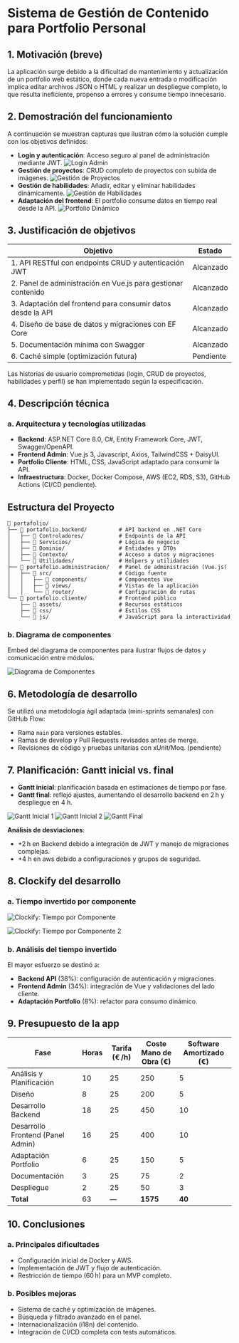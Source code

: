 # Sistema de Gestión de Contenido para Portfolio Personal

## 1. Motivación (breve)

La aplicación surge debido a la dificultad de mantenimiento y actualización de un portfolio web estático, donde cada nueva entrada o modificación implica editar archivos JSON o HTML y realizar un despliegue completo, lo que resulta ineficiente, propenso a errores y consume tiempo innecesario.

## 2. Demostración del funcionamiento

A continuación se muestran capturas que ilustran cómo la solución cumple con los objetivos definidos:

* **Login y autenticación**: Acceso seguro al panel de administración mediante JWT.
  ![Login Admin](docs/admin-login.png)
* **Gestión de proyectos**: CRUD completo de proyectos con subida de imágenes.
  ![Gestión de Proyectos](docs/project-management.png)
* **Gestión de habilidades**: Añadir, editar y eliminar habilidades dinámicamente.
  ![Gestión de Habilidades](docs/skills-management.png)
* **Adaptación del frontend**: El portfolio consume datos en tiempo real desde la API.
  ![Portfolio Dinámico](docs/portfolio-live.png)

## 3. Justificación de objetivos

| Objetivo                                                      | Estado    |
| ------------------------------------------------------------- | --------- |
| 1. API RESTful con endpoints CRUD y autenticación JWT         | Alcanzado |
| 2. Panel de administración en Vue.js para gestionar contenido | Alcanzado |
| 3. Adaptación del frontend para consumir datos desde la API   | Alcanzado |
| 4. Diseño de base de datos y migraciones con EF Core          | Alcanzado |
| 5. Documentación mínima con Swagger                           | Alcanzado |
| 6. Caché simple (optimización futura)                         | Pendiente |

Las historias de usuario comprometidas (login, CRUD de proyectos, habilidades y perfil) se han implementado según la especificación.

## 4. Descripción técnica

### a. Arquitectura y tecnologías utilizadas

* **Backend**: ASP.NET Core 8.0, C#, Entity Framework Core, JWT, Swagger/OpenAPI.
* **Frontend Admin**: Vue.js 3, Javascript, Axios, TailwindCSS + DaisyUI.
* **Portfolio Cliente**: HTML, CSS, JavaScript adaptado para consumir la API.
* **Infraestructura**: Docker, Docker Compose, AWS (EC2, RDS, S3), GitHub Actions (CI/CD pendiente).

##  Estructura del Proyecto

```
📁 portafolio/
├── 📁 portafolio.backend/          # API backend en .NET Core
│   ├── 📁 Controladores/           # Endpoints de la API
│   ├── 📁 Servicios/               # Lógica de negocio
│   ├── 📁 Dominio/                 # Entidades y DTOs
│   ├── 📁 Contexto/                # Acceso a datos y migraciones
│   └── 📁 Utilidades/              # Helpers y utilidades
├── 📁 portafolio.administracion/   # Panel de administración (Vue.js)
│   ├── 📁 src/                     # Código fuente
│   │   ├── 📁 components/          # Componentes Vue
│   │   ├── 📁 views/               # Vistas de la aplicación
│   │   └── 📁 router/              # Configuración de rutas
└── 📁 portafolio.cliente/          # Frontend público
    ├── 📁 assets/                  # Recursos estáticos
    ├── 📁 css/                     # Estilos CSS
    └── 📁 js/                      # JavaScript para la interactividad
```

### b. Diagrama de componentes

Embed del diagrama de componentes para ilustrar flujos de datos y comunicación entre módulos.

![Diagrama de Componentes](docs/diagrama-componentes.png)


## 6. Metodología de desarrollo

Se utilizó una metodología ágil adaptada (mini-sprints semanales) con GitHub Flow:

* Rama `main` para versiones estables.
* Ramas de develop y Pull Requests revisados antes de merge.
* Revisiones de código y pruebas unitarias con xUnit/Moq. (pendiente)

## 7. Planificación: Gantt inicial vs. final

* **Gantt inicial**: planificación basada en estimaciones de tiempo por fase.
* **Gantt final**: reflejó ajustes, aumentando el desarrollo backend en 2 h y despliegue en 4 h.

![Gantt Inicial 1](docs/grant_inicial_1.png)
![Gantt Inicial 2](docs/grant_inicial_2.png)
![Gantt Final](docs/gantt-final.png)

**Análisis de desviaciones**:

* +2 h en Backend debido a integración de JWT y manejo de migraciones complejas.
* +4 h en aws debido a configuraciones y grupos de seguridad.

## 8. Clockify del desarrollo

### a. Tiempo invertido por componente

![Clockify: Tiempo por Componente](docs/clockify_01.png)

![Clockify: Tiempo por Componente 2](docs/clockify_02.png)

### b. Análisis del tiempo invertido

El mayor esfuerzo se destinó a:

* **Backend API** (38%): configuración de autenticación y migraciones.
* **Frontend Admin** (34%): integración de Vue y validaciones del lado cliente.
* **Adaptación Portfolio** (8%): refactor para consumo dinámico.

## 9. Presupuesto de la app

| Fase                              | Horas | Tarifa (€ /h) | Coste Mano de Obra (€) | Software Amortizado (€) |
| --------------------------------- | ----- | ------------- | ---------------------- | ----------------------- |
| Análisis y Planificación          | 10    | 25            | 250                    | 5                       |
| Diseño                            | 8     | 25            | 200                    | 5                       |
| Desarrollo Backend                | 18    | 25            | 450                    | 10                      |
| Desarrollo Frontend (Panel Admin) | 16    | 25            | 400                    | 10                      |
| Adaptación Portfolio              | 6     | 25            | 150                    | 5                       |
| Documentación                     | 3     | 25            | 75                     | 2                       |
| Despliegue                        | 2     | 25            | 50                     | 3                       |
| **Total**                         | 63    | —             | **1575**               | **40**                  |

## 10. Conclusiones

### a. Principales dificultades

* Configuración inicial de Docker y AWS.
* Implementación de JWT y flujo de autenticación.
* Restricción de tiempo (60 h) para un MVP completo.

### b. Posibles mejoras

* Sistema de caché y optimización de imágenes.
* Búsqueda y filtrado avanzado en el panel.
* Internacionalización (i18n) del contenido.
* Integración de CI/CD completa con tests automáticos.
